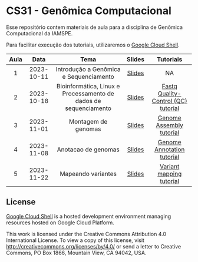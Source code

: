 # CS31 - Genômica Computacional

Esse repositório contem materiais de aula para a disciplina de Genômica Computacional da IAMSPE.

Para facilitar execução dos tutoriais, utilizaremos o [Google Cloud Shell](https://cloud.google.com/shell/docs/tutorials).

| **Aula** | **Data** | **Tema** | **Slides** | **Tutoriais** |
|:--------:|:--------:|:--------:|:----------:|:-------------:|
| 1 | 2023-10-11 | Introdução a Genômica e Sequenciamento | [Slides](https://github.com/RushAlz/IAMSPE-CS31-Genomica_Computacional/blob/main/slides/CS31_Aula1.pdf) | NA |
| 2 | 2023-10-18 | Bioinformática, Linux e Processamento de dados de sequenciamento | [Slides](https://github.com/RushAlz/IAMSPE-CS31-Genomica_Computacional/blob/main/slides/CS31_Aula2.pdf) | [Fastq Quality-Control (QC) tutorial](https://shell.cloud.google.com/?ephemeral=true&cloudshell_git_repo=https://github.com/RushAlz/IAMSPE-CS31-Genomica_Computacional.git&cloudshell_tutorial=tutorials/qc.md&shellonly=true) |
| 3 | 2023-11-01 | Montagem de genomas | [Slides](https://github.com/RushAlz/IAMSPE-CS31-Genomica_Computacional/blob/main/slides/CS31_Aula3.pdf) | [Genome Assembly tutorial](https://shell.cloud.google.com/?ephemeral=true&cloudshell_git_repo=https://github.com/RushAlz/IAMSPE-CS31-Genomica_Computacional.git&cloudshell_tutorial=tutorials/genome_assembly.md&shellonly=true) |
| 4 | 2023-11-08 | Anotacao de genomas | [Slides](https://github.com/RushAlz/IAMSPE-CS31-Genomica_Computacional/blob/main/slides/CS31_Aula4.pdf) | [Genome Annotation tutorial](https://shell.cloud.google.com/?ephemeral=true&cloudshell_git_repo=https://github.com/RushAlz/IAMSPE-CS31-Genomica_Computacional.git&cloudshell_tutorial=tutorials/genome_annotation.md&shellonly=true) |
| 5 | 2023-11-22 | Mapeando variantes | [Slides](https://github.com/RushAlz/IAMSPE-CS31-Genomica_Computacional/blob/main/slides/CS31_Aula5.pdf) | [Variant mapping tutorial](https://shell.cloud.google.com/?ephemeral=true&cloudshell_git_repo=https://github.com/RushAlz/IAMSPE-CS31-Genomica_Computacional.git&cloudshell_tutorial=tutorials/mapping_variants.md&shellonly=true) |


## License

[Google Cloud Shell](https://cloud.google.com/shell/docs/) is a hosted development environment managing resources hosted on Google Cloud Platform.

This work is licensed under the Creative Commons Attribution 4.0 International License. To view a copy of this license, visit <http://creativecommons.org/licenses/by/4.0/> or send a letter to Creative Commons, PO Box 1866, Mountain View, CA 94042, USA.
